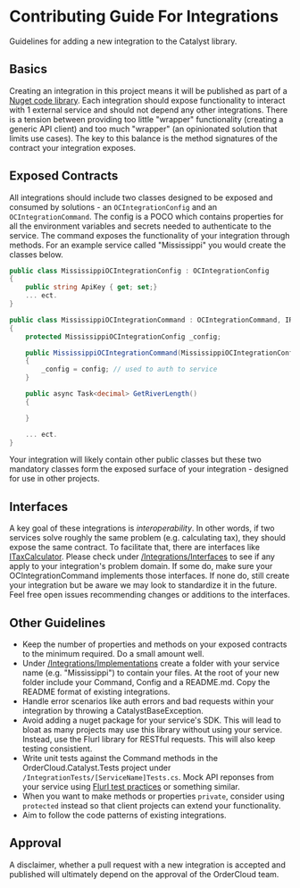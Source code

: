﻿# Contributing Guide For Integrations 

Guidelines for adding a new integration to the Catalyst library. 

## Basics 

Creating an integration in this project means it will be published as part of a [Nuget code library](https://www.nuget.org/packages/ordercloud-dotnet-catalyst/). Each integration should expose functionality to interact with 1 external service and should not depend any other integrations. There is a tension between providing too little "wrapper" functionality (creating a generic API client) and too much "wrapper" (an opinionated solution that limits use cases). The key to this balance is the method signatures of the contract your integration exposes.

## Exposed Contracts 

All integrations should include two classes designed to be exposed and consumed by solutions - an `OCIntegrationConfig` and an `OCIntegrationCommand`. The config is a POCO which contains properties for all the environment variables and secrets needed to authenticate to the service. The command exposes the functionality of your integration through methods. For an example service called "Mississippi" you would create the classes below. 

```c#
public class MississippiOCIntegrationConfig : OCIntegrationConfig
{
	public string ApiKey { get; set;}
	... ect.
}

public class MississippiOCIntegrationCommand : OCIntegrationCommand, IRiver
{
	protected MississippiOCIntegrationConfig _config;

	public MississippiOCIntegrationCommand(MississippiOCIntegrationConfig config) 
	{
		_config = config; // used to auth to service
	}

	public async Task<decimal> GetRiverLength() 
	{

	}

	... ect.
}
```

Your integration will likely contain other public classes but these two mandatory classes form the exposed surface of your integration - designed for use in other projects. 

## Interfaces 

A key goal of these integrations is *interoperability*. In other words, if two services solve roughly the same problem (e.g. calculating tax), they should expose the same contract. To facilitate that, there are interfaces like [ITaxCalculator](./Interfaces/ITaxCalculator.cs). Please check under [/Integrations/Interfaces](./Interfaces) to see if any apply to your integration's problem domain. If some do, make sure your OCIntegrationCommand implements those interfaces. If none do, still create your integration but be aware we may look to standardize it in the future. Feel free open issues recommending changes or additions to the interfaces. 

## Other Guidelines

 - Keep the number of properties and methods on your exposed contracts to the minimum required. Do a small amount well. 
 - Under [/Integrations/Implementations](./Implementations) create a folder with your service name (e.g. "Mississippi") to contain your files. At the root of your new folder include your Command, Config and a README.md. Copy the README format of existing integrations.
 - Handle error scenarios like auth errors and bad requests within your integration by throwing a CatalystBaseException.
 - Avoid adding a nuget package for your service's SDK. This will lead to bloat as many projects may use this library without using your service. Instead, use the Flurl library for RESTful requests. This will also keep testing consistient. 
 - Write unit tests against the Command methods in the OrderCloud.Catalyst.Tests project under `/IntegrationTests/[ServiceName]Tests.cs`. Mock API reponses from your service using [Flurl test practices](https://flurl.dev/docs/testable-http/) or something similar. 
 - When you want to make methods or properties `private`, consider using `protected` instead so that client projects can extend your functionality. 
 - Aim to follow the code patterns of existing integrations. 

## Approval

A disclaimer, whether a pull request with a new integration is accepted and published will ultimately depend on the approval of the OrderCloud team.